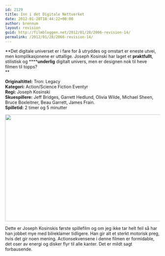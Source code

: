 ```yaml
---
id: 2129
title: Inn i det Digitale Nettverket
date: 2012-01-28T18:44:22+00:00
author: brennum
layout: revision
guid: http://filmbloggen.net/2012/01/28/2066-revision-14/
permalink: /2012/01/28/2066-revision-14/
---
```

**Det digitale universet er i fare for å utryddes og omstart er eneste utvei, men komplikasjonene er uttallige. Joseph Kosinski har laget et **praktfullt**, stilistisk og ******underlig** digitalt univers, men er designen nok til heve filmen til topps?  
** 

<!--more-->

**Originaltittel:** Tron: Legacy  
**Kategori:** Action/Science Fiction Eventyr  
**Regi:** Joseph Kosinski  
**Skuespillere:** Jeff Bridges, Garrett Hedlund, Olivia Wilde, Michael Sheen, Bruce Boxleitner, Beau Garrett, James Frain.  
**Spilletid:** 2 timer og 5 minutter

<a href="http://filmbloggen.net/?attachment_id=2118" rel="attachment wp-att-2118"><img class="alignnone size-large wp-image-2118" src="http://filmbloggen.net/wp-content/uploads//2012/01/2010_tron_legacy_048-620x348.jpg" alt="" width="620" height="348" /></a>

Dette er Joseph Kosinskis første spillefilm og om jeg ikke tar helt feil så har han jobbet mye med bilreklamer tidligere. Han gir alt et sterkt motorisk preg, hvis det gir noen mening. Actionsekvensene i denne filmen er formidable, det oser av energi og disker flyr til alle kanter. Det er mildt sagt forbausende.

&nbsp;